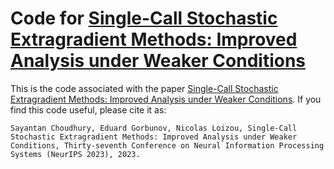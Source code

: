 # Code for [Single-Call Stochastic Extragradient Methods: Improved Analysis under Weaker Conditions](https://arxiv.org/abs/2302.14043)

This is the code associated with the paper [Single-Call Stochastic Extragradient Methods: Improved Analysis under Weaker Conditions](https://arxiv.org/abs/2302.14043). If you find this code useful, please cite it as:

```
Sayantan Choudhury, Eduard Gorbunov, Nicolas Loizou, Single-Call Stochastic Extragradient Methods: Improved Analysis under Weaker Conditions, Thirty-seventh Conference on Neural Information Processing Systems (NeurIPS 2023), 2023.
```
